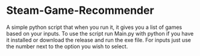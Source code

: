# Steam-Game-Recommender

A simple python script that when you run it, it gives you a list of games based on your inputs.
To use the script run Main.py with python if you have it installed or download the release and run the exe file. 
For inputs just use the number next to the option you wish to select.